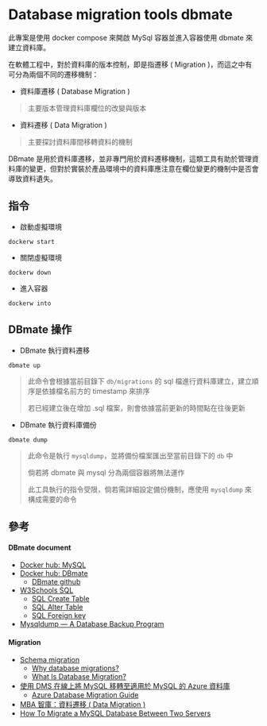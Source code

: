 # Database migration tools dbmate

此專案是使用 docker compose 來開啟 MySql 容器並進入容器使用 dbmate 來建立資料庫。

在軟體工程中，對於資料庫的版本控制，即是指遷移 ( Migration )，而這之中有可分為兩個不同的遷移機制：

+ 資料庫遷移 ( Database Migration )
> 主要版本管理資料庫欄位的改變與版本

+ 資料遷移 ( Data Migration )
> 主要探討資料庫間移轉資料的機制

DBmate 是用於資料庫遷移，並非專門用於資料遷移機制，這類工具有助於管理資料庫的變更，但對於實裝於產品環境中的資料庫應注意在欄位變更的機制中是否會導致資料遺失。

## 指令

+ 啟動虛擬環境
```
dockerw start
```

+ 關閉虛擬環境
```
dockerw down
```

+ 進入容器
```
dockerw into
```

## DBmate 操作

+ DBmate 執行資料遷移
```
dbmate up
```
> 此命令會根據當前目錄下 ```db/migrations``` 的 sql 檔進行資料庫建立，建立順序是依據檔名前方的 timestamp 來排序
>
> 若已經建立後在增加 .sql 檔案，則會依據當前更新的時間點在往後更新

+ DBmate 執行資料庫備份
```
dbmate dump
```
> 此命令是執行 ```mysqldump```，並將備份檔案匯出至當前目錄下的 ```db``` 中
>
> 倘若將 dbmate 與 mysql 分為兩個容器將無法運作
>
> 此工具執行的指令受限，倘若需詳細設定備份機制，應使用 ```mysqldump``` 來構成需要的命令

## 參考

#### DBmate document

+ [Docker hub: MySQL](https://hub.docker.com/_/mysql)
+ [Docker hub: DBmate](https://hub.docker.com/r/amacneil/dbmate)
    - [DBmate github](https://github.com/amacneil/dbmate)
+ [W3Schools SQL](https://www.w3schools.com/sql/default.asp)
    - [SQL Create Table](https://www.w3schools.com/sql/sql_create_table.asp)
    - [SQL Alter Table](https://www.w3schools.com/sql/sql_alter.asp)
    - [SQL Foreign key](https://www.w3schools.com/sql/sql_foreignkey.asp)
+ [Mysqldump — A Database Backup Program](https://dev.mysql.com/doc/refman/8.0/en/mysqldump.html)

#### Migration

+ [Schema migration](https://en.wikipedia.org/wiki/Schema_migration)
    - [Why database migrations?](https://flywaydb.org/documentation/getstarted/why)
    - [What Is Database Migration?](https://dzone.com/articles/what-is-database-migration)
+ [使用 DMS 在線上將 MySQL 移轉至適用於 MySQL 的 Azure 資料庫](https://docs.microsoft.com/zh-tw/azure/dms/tutorial-mysql-azure-mysql-online)
    - [Azure Database Migration Guide](https://datamigration.microsoft.com/)
+ [MBA 智庫：資料遷移 ( Data Migration )](https://wiki.mbalib.com/zh-tw/%E6%95%B0%E6%8D%AE%E8%BF%81%E7%A7%BB)
+ [How To Migrate a MySQL Database Between Two Servers](https://www.digitalocean.com/community/tutorials/how-to-migrate-a-mysql-database-between-two-servers)
